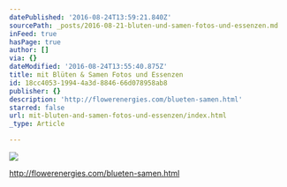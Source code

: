```yaml
---
datePublished: '2016-08-24T13:59:21.840Z'
sourcePath: _posts/2016-08-21-bluten-und-samen-fotos-und-essenzen.md
inFeed: true
hasPage: true
author: []
via: {}
dateModified: '2016-08-24T13:55:40.875Z'
title: mit Blüten & Samen Fotos und Essenzen
id: 18cc4053-1994-4a3d-8846-66d078958ab8
publisher: {}
description: 'http://flowerenergies.com/blueten-samen.html'
starred: false
url: mit-bluten-and-samen-fotos-und-essenzen/index.html
_type: Article

---
```

![](https://the-grid-user-content.s3-us-west-2.amazonaws.com/66acbb4d-11f1-4d60-8ee7-74758483c83f.jpg)

http://flowerenergies.com/blueten-samen.html